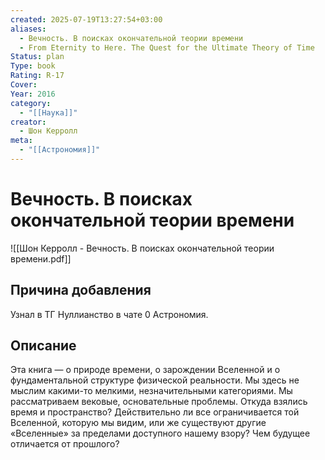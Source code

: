```yaml
---
created: 2025-07-19T13:27:54+03:00
aliases:
  - Вечность. В поисках окончательной теории времени
  - From Eternity to Here. The Quest for the Ultimate Theory of Time
Status: plan
Type: book
Rating: R-17
Cover:
Year: 2016
category:
  - "[[Наука]]"
creator:
  - Шон Керролл
meta:
  - "[[Астрономия]]"
---
```


# Вечность. В поисках окончательной теории времени

![[Шон Керролл - Вечность. В поисках окончательной теории времени.pdf]]






## Причина добавления

Узнал в ТГ Нуллианство в чате 0 Астрономия.


## Описание

Эта книга — о природе времени, о зарождении Вселенной и о фундаментальной структуре физической реальности. Мы здесь не мыслим какими-то мелкими, незначительными категориями. Мы рассматриваем вековые, основательные проблемы. Откуда взялись время и пространство? Действительно ли все ограничивается той Вселенной, которую мы видим, или же существуют другие «Вселенные» за пределами доступного нашему взору? Чем будущее отличается от прошлого?
